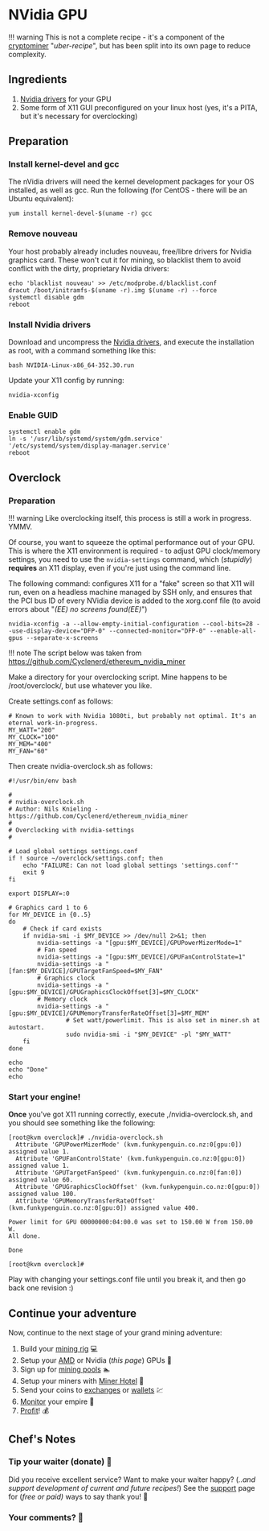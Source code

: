 # NVidia GPU

!!! warning
    This is not a complete recipe - it's a component of the [cryptominer](/recipies/cryptominer/) "_uber-recipe_", but has been split into its own page to reduce complexity.

## Ingredients

1. [Nvidia drivers](http://www.nvidia.com/Download/driverResults.aspx/104284/en-us) for your GPU
2. Some form of X11 GUI preconfigured on your linux host (yes, it's a PITA, but it's necessary for overclocking)

## Preparation

### Install kernel-devel and gcc

The nVidia drivers will need the kernel development packages for your OS installed, as well as gcc. Run the following (for CentOS - there will be an Ubuntu equivalent):

```yum install kernel-devel-$(uname -r) gcc```

### Remove nouveau

Your host probably already includes nouveau, free/libre drivers for Nvidia graphics card. These won't cut it for mining, so blacklist them to avoid conflict with the dirty, proprietary Nvidia drivers:

```
echo 'blacklist nouveau' >> /etc/modprobe.d/blacklist.conf
dracut /boot/initramfs-$(uname -r).img $(uname -r) --force
systemctl disable gdm
reboot
```

### Install Nvidia drivers

Download and uncompress the [Nvidia drivers](http://www.nvidia.com/Download/driverResults.aspx/104284/en-us), and execute the installation as root, with a command something like this:

```bash NVIDIA-Linux-x86_64-352.30.run```

Update your X11 config by running:

```
nvidia-xconfig
```

### Enable GUID

```
systemctl enable gdm
ln -s '/usr/lib/systemd/system/gdm.service' '/etc/systemd/system/display-manager.service'
reboot
```

## Overclock

### Preparation

!!! warning
    Like overclocking itself, this process is still a work in progress. YMMV.

Of course, you want to squeeze the optimal performance out of your GPU. This is where the X11 environment is required - to adjust GPU clock/memory settings, you need to use the ```nvidia-settings``` command, which (_stupidly_) **requires** an X11 display, even if you're just using the command line.

The following command: configures X11 for a "fake" screen so that X11 will run, even on a headless machine managed by SSH only, and ensures that the PCI bus ID of every NVidia device is added to the xorg.conf file (to avoid errors about "_(EE) no screens found(EE)_")

```
nvidia-xconfig -a --allow-empty-initial-configuration --cool-bits=28 --use-display-device="DFP-0" --connected-monitor="DFP-0" --enable-all-gpus --separate-x-screens
```

!!! note
    The script below was taken from  https://github.com/Cyclenerd/ethereum_nvidia_miner

Make a directory for your overclocking script. Mine happens to be /root/overclock/, but use whatever you like.

Create settings.conf as follows:

```
# Known to work with Nvidia 1080ti, but probably not optimal. It's an eternal work-in-progress.
MY_WATT="200"
MY_CLOCK="100"
MY_MEM="400"
MY_FAN="60"
```

Then create nvidia-overclock.sh as follows:

```
#!/usr/bin/env bash

#
# nvidia-overclock.sh
# Author: Nils Knieling - https://github.com/Cyclenerd/ethereum_nvidia_miner
#
# Overclocking with nvidia-settings
#

# Load global settings settings.conf
if ! source ~/overclock/settings.conf; then
	echo "FAILURE: Can not load global settings 'settings.conf'"
	exit 9
fi

export DISPLAY=:0

# Graphics card 1 to 6
for MY_DEVICE in {0..5}
do
	# Check if card exists
	if nvidia-smi -i $MY_DEVICE >> /dev/null 2>&1; then
		nvidia-settings -a "[gpu:$MY_DEVICE]/GPUPowerMizerMode=1"
		# Fan speed
		nvidia-settings -a "[gpu:$MY_DEVICE]/GPUFanControlState=1"
		nvidia-settings -a "[fan:$MY_DEVICE]/GPUTargetFanSpeed=$MY_FAN"
		# Graphics clock
		nvidia-settings -a "[gpu:$MY_DEVICE]/GPUGraphicsClockOffset[3]=$MY_CLOCK"
		# Memory clock
		nvidia-settings -a "[gpu:$MY_DEVICE]/GPUMemoryTransferRateOffset[3]=$MY_MEM"
                # Set watt/powerlimit. This is also set in miner.sh at autostart.
                sudo nvidia-smi -i "$MY_DEVICE" -pl "$MY_WATT"
	fi
done

echo
echo "Done"
echo
```

### Start your engine!

**Once** you've got X11 running correctly, execute ,/nvidia-overclock.sh, and you should see something like the following:

```
[root@kvm overclock]# ./nvidia-overclock.sh
  Attribute 'GPUPowerMizerMode' (kvm.funkypenguin.co.nz:0[gpu:0]) assigned value 1.
  Attribute 'GPUFanControlState' (kvm.funkypenguin.co.nz:0[gpu:0]) assigned value 1.
  Attribute 'GPUTargetFanSpeed' (kvm.funkypenguin.co.nz:0[fan:0]) assigned value 60.
  Attribute 'GPUGraphicsClockOffset' (kvm.funkypenguin.co.nz:0[gpu:0]) assigned value 100.
  Attribute 'GPUMemoryTransferRateOffset' (kvm.funkypenguin.co.nz:0[gpu:0]) assigned value 400.

Power limit for GPU 00000000:04:00.0 was set to 150.00 W from 150.00 W.
All done.

Done

[root@kvm overclock]#
```

Play with changing your settings.conf file until you break it, and then go back one revision :)

## Continue your adventure

Now, continue to the next stage of your grand mining adventure:

1. Build your [mining rig](/recipies/cryptominer/mining-rig/) 💻
2. Setup your [AMD](/recipies/cryptominer/amd-gpu/) or Nvidia (_this page_) GPUs 🎨
3. Sign up for [mining pools](/recipies/cryptominer/mining-pool/) :swimmer:
4. Setup your miners with [Miner Hotel](/recipies/cryptominer/minerhotel/) 🏨
5. Send your coins to [exchanges](/recipies/cryptominer/exchange/) or [wallets](/recipies/cryptominer/wallet/) 💹
6. [Monitor](/recipies/cryptominer/monitor/) your empire :heartbeat:
7. [Profit](/recipies/cryptominer/profit/)! 💰


## Chef's Notes

### Tip your waiter (donate) 👏

Did you receive excellent service? Want to make your waiter happy? (_..and support development of current and future recipes!_) See the [support](/support/) page for (_free or paid)_ ways to say thank you! 👏

### Your comments? 💬
